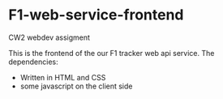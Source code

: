 # F1-web-service-frontend
CW2 webdev assigment 

This is the frontend of the our F1 tracker web api service.
The dependencies:
  - Written in HTML and CSS
  - some javascript on the client side
